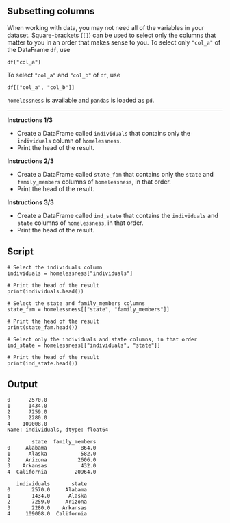 ## Subsetting columns

When working with data, you may not need all of the variables in your dataset. Square-brackets (`[]`) can be used to select only the columns that matter to you in an order that makes sense to you. To select only `"col_a"` of the DataFrame `df`, use

```
df["col_a"]
```

To select `"col_a"` and `"col_b"` of `df`, use

```
df[["col_a", "col_b"]]
```

`homelessness` is available and `pandas` is loaded as `pd`.

<hr>

**Instructions 1/3**

* Create a DataFrame called `individuals` that contains only the `individuals` column of `homelessness`.
* Print the head of the result.

**Instructions 2/3**

* Create a DataFrame called `state_fam` that contains only the `state` and `family_members` columns of `homelessness`, in that order.
* Print the head of the result.

**Instructions 3/3**

* Create a DataFrame called `ind_state` that contains the `individuals` and `state` columns of `homelessness`, in that order.
* Print the head of the result.


## Script
```
# Select the individuals column
individuals = homelessness["individuals"]

# Print the head of the result
print(individuals.head())
```
```
# Select the state and family_members columns
state_fam = homelessness[["state", "family_members"]]

# Print the head of the result
print(state_fam.head())
```
```
# Select only the individuals and state columns, in that order
ind_state = homelessness[["individuals", "state"]]

# Print the head of the result
print(ind_state.head())
```

## Output
```
0      2570.0
1      1434.0
2      7259.0
3      2280.0
4    109008.0
Name: individuals, dtype: float64
```
```
        state  family_members
0     Alabama           864.0
1      Alaska           582.0
2     Arizona          2606.0
3    Arkansas           432.0
4  California         20964.0
```
```
   individuals       state
0       2570.0     Alabama
1       1434.0      Alaska
2       7259.0     Arizona
3       2280.0    Arkansas
4     109008.0  California
```
